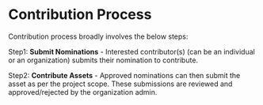 # Contribution Process

Contribution process broadly involves the below steps:

Step1: **Submit Nominations** - Interested contributor(s) (can be an individual or an organization) submits their nomination to contribute.

Step2: **Contribute Assets** - Approved nominations can then submit the asset as per the project scope. These submissions are reviewed and approved/rejected by the organization admin.
